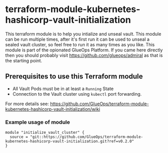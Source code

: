 # terraform-module-kubernetes-hashicorp-vault-initialization

This terraform module is to help you intialize and unseal vault. This module can be run multiple times, after it's first run it can be used to unseal a sealed vault cluster, so feel free to run it as many times as you like. This module is part of the opionated GlueOps Platform. If you came here directly then you should probably visit https://github.com/glueops/admiral as that is the starting point.

## Prerequisites to use this Terraform module

- All Vault Pods must be in at least a `Running` State
- Connection to the Vault cluster using `kubectl` port forwarding.

For more details see: https://github.com/GlueOps/terraform-module-kubernetes-hashicorp-vault-initialization/wiki

### Example usage of module

```hcl
module "initialize_vault_cluster" {
  source = "git::https://github.com/GlueOps/terraform-module-kubernetes-hashicorp-vault-initialization.git?ref=v0.2.0"
}
```
